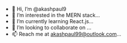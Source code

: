 - 👋 Hi, I’m @akashpaul9
- 👀 I’m interested in the MERN stack...
- 🌱 I’m currently learning React.js...
- 💞️ I’m looking to collaborate on ...
- 📫 Reach me at akashpaul99@outlook.com...

<!---
akashpaul9/akashpaul9 is a ✨ special ✨ repository because its `README.md` (this file) appears on your GitHub profile.
You can click the Preview link to take a look at your changes.
--->
